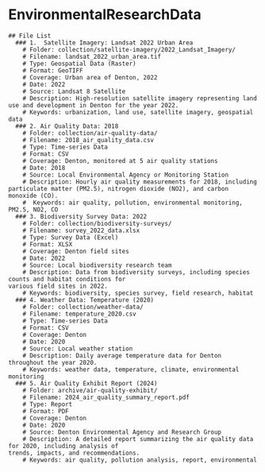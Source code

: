  # EnvironmentalResearchData

    ## File List
      ### 1.  Satellite Imagery: Landsat 2022 Urban Area
        # Folder: collection/satellite-imagery/2022_Landsat_Imagery/
        # Filename: landsat_2022_urban_area.tif
        # Type: Geospatial Data (Raster)
        # Format: GeoTIFF
        # Coverage: Urban area of Denton, 2022
        # Date: 2022
        # Source: Landsat 8 Satellite
        # Description: High-resolution satellite imagery representing land use and development in Denton for the year 2022.
        # Keywords: urbanization, land use, satellite imagery, geospatial data
      ### 2. Air Quality Data: 2018
        # Folder: collection/air-quality-data/
        # Filename: 2018_air_quality_data.csv
        # Type: Time-series Data
        # Format: CSV
        # Coverage: Denton, monitored at 5 air quality stations
        # Date: 2018
        # Source: Local Environmental Agency or Monitoring Station
        # Description: Hourly air quality measurements for 2018, including particulate matter (PM2.5), nitrogen dioxide (NO2), and carbon monoxide (CO).
        #  Keywords: air quality, pollution, environmental monitoring, PM2.5, NO2, CO  
      ### 3. Biodiversity Survey Data: 2022
        # Folder: collection/biodiversity-surveys/
        # Filename: survey_2022_data.xlsx
        # Type: Survey Data (Excel)
        # Format: XLSX
        # Coverage: Denton field sites
        # Date: 2022
        # Source: Local biodiversity research team
        # Description: Data from biodiversity surveys, including species counts and habitat conditions for 
    various field sites in 2022.
        # Keywords: biodiversity, species survey, field research, habitat
      ### 4. Weather Data: Temperature (2020)
        # Folder: collection/weather-data/
        # Filename: temperature_2020.csv
        # Type: Time-series Data
        # Format: CSV
        # Coverage: Denton
        # Date: 2020
        # Source: Local weather station
        # Description: Daily average temperature data for Denton throughout the year 2020.
        # Keywords: weather data, temperature, climate, environmental monitoring
      ### 5. Air Quality Exhibit Report (2024)
        # Folder: archive/air-quality-exhibit/
        # Filename: 2024_air_quality_summary_report.pdf
        # Type: Report
        # Format: PDF
        # Coverage: Denton
        # Date: 2020
        # Source: Denton Environmental Agency and Research Group
        # Description: A detailed report summarizing the air quality data for 2020, including analysis of 
    trends, impacts, and recommendations.
        # Keywords: air quality, pollution analysis, report, environmental 
